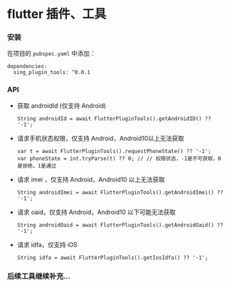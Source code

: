 # flutter 插件、工具


### 安装

在项目的 `pubspec.yaml` 中添加：

```
dependencies:
  sing_plugin_tools: ^0.0.1
```

### API

* 获取 androidId (仅支持 Android)

    ```
    String androidId = await FlutterPluginTools().getAndroidID() ?? '-1';
    ```

* 请求手机状态权限，仅支持 Android，Android10以上无法获取

    ```
    var t = await FlutterPluginTools().requestPhoneState() ?? '-1';  
    var phoneState = int.tryParse(t) ?? 0; // // 权限状态，-1是不可获取，0是拒绝，1是通过
    ```

* 请求 imei ，仅支持 Android，Android10 以上无法获取

    ```
    String androidImei = await FlutterPluginTools().getAndroidImei() ?? '-1';
    ```

* 请求 oaid，仅支持 Android，Android10 以下可能无法获取

    ```
    String androidOaid = await FlutterPluginTools().getAndroidOaid() ?? '-1';
    ```

* 请求 idfa，仅支持 iOS

    ```
    String idfa = await FlutterPluginTools().getIosIdfa() ?? '-1';
    ```


### 后续工具继续补充...